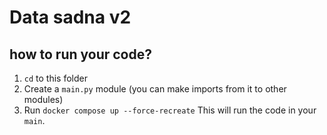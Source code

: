 # Data sadna v2 

## how to run your code?
1. `cd` to this folder
2. Create a `main.py` module (you can make imports from it to other modules)
3. Run `docker compose up --force-recreate` This will run the code in your `main`.
